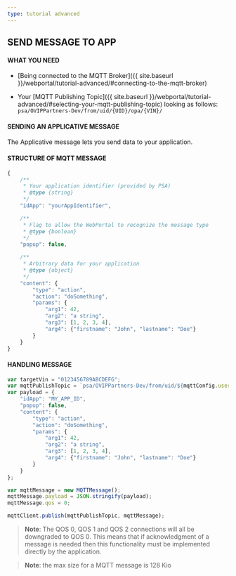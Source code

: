```yaml
---
type: tutorial advanced
---
```


## SEND MESSAGE TO APP

#### WHAT YOU NEED

- [Being connected to the MQTT Broker]({{ site.baseurl }}/webportal/tutorial-advanced/#connecting-to-the-mqtt-broker)

- Your [MQTT Publishing Topic]({{ site.baseurl }}/webportal/tutorial-advanced/#selecting-your-mqtt-publishing-topic) looking as follows:
	`psa/OVIPPartners-Dev/from/uid/{UID}/opa/{VIN}/`

#### SENDING AN APPLICATIVE MESSAGE

The Applicative message lets you send data to your application.

#### STRUCTURE OF MQTT MESSAGE
```javascript
{
	/**
	 * Your application identifier (provided by PSA)
	 * @type {string}
	 */
	"idApp": "yourAppIdentifier",

	/**
	 * Flag to allow the WebPortal to recognize the message type
	 * @type {boolean}
	 */
	"popup": false,

	/**
	 * Arbitrary data for your application
	 * @type {object}
	 */
	"content": {
		"type": "action",
		"action": "doSomething",
		"params": {
			"arg1": 42,
			"arg2": "a string",
			"arg3": [1, 2, 3, 4],
			"arg4": {"firstname": "John", "lastname": "Doe"}
		}
	}
}
```

#### HANDLING MESSAGE

```javascript
var targetVin = "0123456789ABCDEFG";
var mqttPublishTopic = `psa/OVIPPartners-Dev/from/uid/${mqttConfig.username}/opa/${targetVin}`;
var payload = {
	"idApp": "MY_APP_ID",
	"popup": false,
	"content": {
		"type": "action",
		"action": "doSomething",
		"params": {
			"arg1": 42,
			"arg2": "a string",
			"arg3": [1, 2, 3, 4],
			"arg4": {"firstname": "John", "lastname": "Doe"}
		}
	}
};

var mqttMessage = new MQTTMessage();
mqttMessage.payload = JSON.stringify(payload);
mqttMessage.qos = 0;

mqttClient.publish(mqttPublishTopic, mqttMessage);
```

>**Note**:
> The QOS 0, QOS 1 and QOS 2 connections will all be downgraded to QOS 0. This means that if acknowledgment of a message is needed then this functionality must be implemented directly by the application.

>**Note**: the max size for a MQTT message is 128 Kio